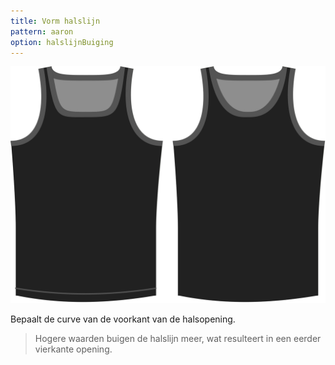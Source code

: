 ```yaml
---
title: Vorm halslijn
pattern: aaron
option: halslijnBuiging
---
```


![De optie voor de vorm van de halslijn bij Aaron](./necklinebend.svg)

Bepaalt de curve van de voorkant van de halsopening.

> Hogere waarden buigen de halslijn meer, wat resulteert in een eerder vierkante opening.